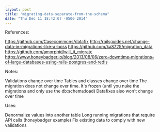 ```yaml
---
layout: post
title: "migrating-data-separate-from-the-schema"
date: "Thu Dec 11 18:42:07 -0500 2014"
---
```



References:

https://github.com/Casecommons/datafix
http://railsguides.net/change-data-in-migrations-like-a-boss
https://github.com/ka8725/migration_data
https://github.com/amorphid/will_it_migrate
https://www.honeybadger.io/blog/2013/08/06/zero-downtime-migrations-of-large-databases-using-rails-postgres-and-redis

Notes:

Validations change over time
Tables and classes change over time
The migration does not change over time. It's frozen (until you nuke the migrations and only use the db:schema:load)
Datafixes also won't change over time

Uses:

Denormalize values into another table
Long running migrations that require API calls (honeybadger example)
Fix existing data to comply with new validations
